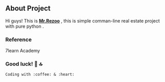 ## About Project

Hi guys! This is **[Mr.Rezoo](https://rezoo.ir)**  , this is simple comman-line real estate project with pure python .

### Reference

7learn Academy

### Good luck! :gem: :top:
`Coding with :coffee: & :heart:`
